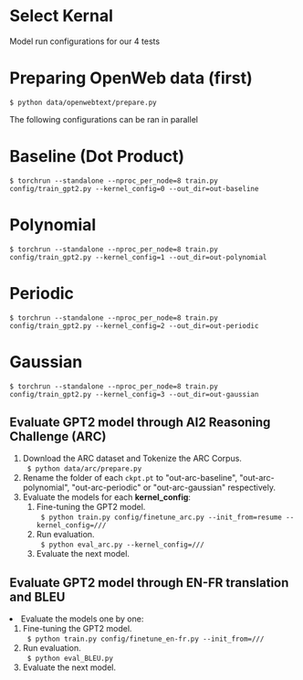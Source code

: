 # Select Kernal
Model run configurations for our 4 tests 

# Preparing OpenWeb data (first)
```
$ python data/openwebtext/prepare.py
```

The following configurations can be ran in parallel 

# Baseline (Dot Product)
```
$ torchrun --standalone --nproc_per_node=8 train.py config/train_gpt2.py --kernel_config=0 --out_dir=out-baseline
```

# Polynomial
```
$ torchrun --standalone --nproc_per_node=8 train.py config/train_gpt2.py --kernel_config=1 --out_dir=out-polynomial
```

# Periodic
```
$ torchrun --standalone --nproc_per_node=8 train.py config/train_gpt2.py --kernel_config=2 --out_dir=out-periodic
```

# Gaussian
```
$ torchrun --standalone --nproc_per_node=8 train.py config/train_gpt2.py --kernel_config=3 --out_dir=out-gaussian
```


## Evaluate GPT2 model through AI2 Reasoning Challenge (ARC)
<ol>
  <li> Download the ARC dataset and Tokenize the ARC Corpus. <br>
    <code> $ python data/arc/prepare.py </code> </li>
  <li> Rename the folder of each <code>ckpt.pt</code> to "out-arc-baseline", "out-arc-polynomial", "out-arc-periodic" or "out-arc-gaussian" respectively.</li>

  <li>Evaluate the models for each <b>kernel_config</b>:
    <ol>
      <li> Fine-tuning the GPT2 model.<br>
        <code> $ python train.py config/finetune_arc.py --init_from=resume --kernel_config=/// </code>
      </li>
      <li> Run evaluation.<br>
        <code> $ python eval_arc.py --kernel_config=/// </code> </li>
      </li>
      <li>
        Evaluate the next model.
      </li>
    </ol>
  </li>
</ol>


## Evaluate GPT2 model through EN-FR translation and BLEU
  <li>Evaluate the models one by one:
    <ol>
      <li> Fine-tuning the GPT2 model.<br>
        <code> $ python train.py config/finetune_en-fr.py --init_from=/// </code>
      </li>
      <li> Run evaluation.<br>
        <code> $ python eval_BLEU.py </code> </li>
      </li>
      <li>
        Evaluate the next model.
      </li>
    </ol>
  </li>
